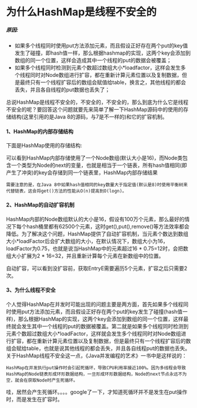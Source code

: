 # 为什么HashMap是线程不安全的
##### 原因:

- 如果多个线程同时使用put方法添加元素，而且假设正好存在两个put的key值发生了碰撞，即hash值一样，那么根据hashmap的实现，这两个key会添加到数组的同一个位置，这样会造成其中一个线程的put的数据会被覆盖；
- 如果多个线程同时检测到元素个数超过数组大小*loadfactor，这样会发生多个线程同时对Node数组进行扩容，都在重新计算元素位置以及复制数据，但是最终只有一个线程扩容后的数组会赋值给table，换言之，其他线程的都会丢失，并且各自线程的put数据也丢失了；

总说HashMap是线程不安全的，不安全的，不安全的，那么到底为什么它是线程不安全的呢？要回答这个问题就要先来简单了解一下HashMap源码中的使用的存储结构(这里引用的是Java 8的源码，与7是不一样的)和它的扩容机制。

#### 1、HashMap的内部存储结构

下面是HashMap使用的存储结构:

可以看到HashMap内部存储使用了一个Node数组(默认大小是16)，而Node类包含一个类型为Node的next的变量，也就是相当于一个链表，所有hash值相同(即产生了冲突)的key会存储到同一个链表里，HashMap内部存储结果

`需要注意的是，在Java 8中如果hash值相同的key数量大于指定值(默认是8)时使用平衡树来代替链表，这会将get()方法的性能从O(n)提高到O(logn)。`

#### 2、HashMap的自动扩容机制
HashMap内部的Node数组默认的大小是16，假设有100万个元素，那么最好的情况下每个hash桶里都有62500个元素，这时get(),put(),remove()等方法效率都会降低。为了解决这个问题，HashMap提供了自动扩容机制，当元素个数达到数组大小*loadFactor后会扩大数组的大小，在默认情况下，数组大小为16，loadFactor为0.75，也就是说当HashMap中的元素超过16 * 0.75=12时，会把数组大小扩展为2 * 16=32，并且重新计算每个元素在新数组中的位置。

自动扩容，可以看到没扩容前，获取EntryE需要遍历5个元素，扩容之后只需要2次。

#### 3、为什么线程不安全
个人觉得HashMap在并发时可能出现的问题主要是两方面，首先如果多个线程同时使用put方法添加元素，而且假设正好存在两个put的key发生了碰撞(hash值一样)，那么根据HashMap的实现，这两个key会添加到数组的同一个位置，这样最终就会发生其中一个线程的put的数据被覆盖。第二就是如果多个线程同时检测到元素个数超过数组大小*loadFactor，这样就会发生多个线程同时对Node数组进行扩容，都在重新计算元素位置以及复制数据，但是最终只有一个线程扩容后的数组会赋给table，也就是说其他线程的都会丢失，并且各自线程put的数据也丢失。 关于HashMap线程不安全这一点，《Java并发编程的艺术》一书中是这样说的：

`HashMap在并发执行put操作时会引起死循环，导致CPU利用率接近100%。因为多线程会导致HashMap的Node链表形成环形数据结构，一旦形成环形数据结构，Node的next节点永远不为空，就会在获取Node时产生死循环。`

哇，居然会产生死循环。。。。google了一下，才知道死循环并不是发生在put操作时，而是发生在扩容时。
